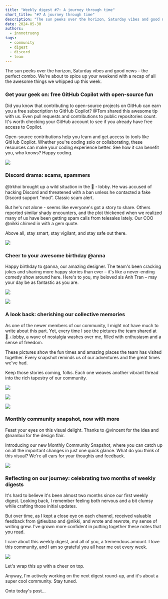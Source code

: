 ```yaml
---
title: "Weekly digest #7: A journey through time"
short_title: "#7 A journey through time"
description: "The sun peeks over the horizon, Saturday vibes and good news – the perfect combo. We're about to spice up your weekend with a recap of all the awesome things we whipped up this week."
date: 2024-05-30
authors:
  - innnotruong
tags:
  - community
  - digest
  - discord
  - team
---
```


The sun peeks over the horizon, Saturday vibes and good news – the perfect combo. We're about to spice up your weekend with a recap of all the awesome things we whipped up this week.

### Get your geek on: free GitHub Copilot with open-source fun

Did you know that contributing to open-source projects on GitHub can earn you a free subscription to GitHub Copilot? @Tom shared this awesome tip with us. Even pull requests and contributions to public repositories count. It's worth checking your GitHub account to see if you already have free access to Copilot.

Open-source contributions help you learn and get access to tools like GitHub Copilot. Whether you're coding solo or collaborating, these resources can make your coding experience better. See how it can benefit you, who knows? Happy coding.

![](assets/7-a-journey-through-time-copilot.webp)

### Discord drama: scams, spammers

@trkhoi brought up a wild situation in the 🏢・lobby. He was accused of hacking Discord and threatened with a ban unless he contacted a fake Discord support "mod”. Classic scam alert.

But he's not alone - seems like everyone's got a story to share. Others reported similar shady encounters, and the plot thickened when we realized many of us have been getting spam calls from telesales lately. Our COO @nikki chimed in with a gem quote.

Above all, stay smart, stay vigilant, and stay safe out there.

![](assets/7-a-journey-through-time-scam.webp)

### Cheer to your awesome birthday @anna

Happy birthday to @anna, our amazing designer. The team's been cracking jokes and sharing more happy stories than ever – it's like a never-ending comedy show around here. Here's to you, my beloved sis Anh Tran – may your day be as fantastic as you are.

![](assets/7-a-journey-through-time-birthday.webp)

![](assets/7-a-journey-through-time-birthday-2.webp)

### A look back: cherishing our collective memories

As one of the newer members of our community, I might not have much to write about this part. Yet, every time I see the pictures the team shared at [🏢・lobby](https://discord.com/channels/462663954813157376/907727610417655898/1242114588863103047), a wave of nostalgia washes over me, filled with enthusiasm and a sense of freedom.

These pictures show the fun times and amazing places the team has visited together. Every snapshot reminds us of our adventures and the great times we've had.

Keep those stories coming, folks. Each one weaves another vibrant thread into the rich tapestry of our community.

![](assets/7-a-journey-through-time-nostalgic-1.webp)

![](assets/7-a-journey-through-time-nostalgic-2.webp)

![](assets/7-a-journey-through-time-nostalgic-3.webp)

### Monthly community snapshot, now with more

Feast your eyes on this visual delight. Thanks to @vincent for the idea and @nambui for the design flair.

Introducing our new Monthly Community Snapshot, where you can catch up on all the important changes in just one quick glance. What do you think of this visual? We're all ears for your thoughts and feedback.

![](assets/7-a-journey-through-time-changelog.webp)

### Reflecting on our journey: celebrating two months of weekly digests

It's hard to believe it's been almost two months since our first weekly digest. Looking back, I remember feeling both nervous and a bit clumsy while crafting those initial updates.

But over time, as I kept a close eye on each channel, received valuable feedback from @tieubao and @nikki, and wrote and rewrote, my sense of writing grew. I’ve grown more confident in putting together these notes that you read.

I care about this weekly digest, and all of you, a tremendous amount. I love this community, and I am so grateful you all hear me out every week.

![](assets/7-a-journey-through-time-snapshot.webp)

Let's wrap this up with a cheer on top.

Anyway, I'm actively working on the next digest round-up, and it's about a super cool community. Stay tuned.

Onto today's post...
